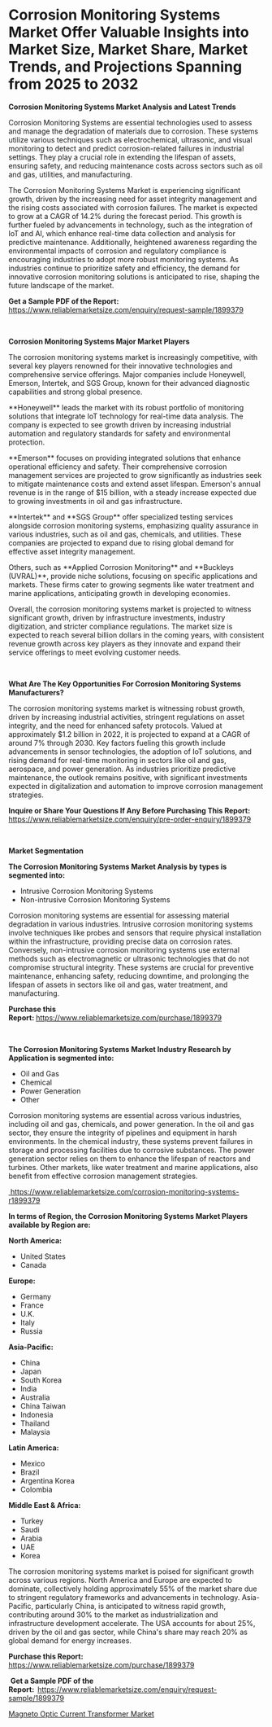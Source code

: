 <p><h1>Corrosion Monitoring Systems Market Offer Valuable Insights into Market Size, Market Share, Market Trends, and Projections Spanning from 2025 to 2032</h1></p><p><strong>Corrosion Monitoring Systems Market Analysis and Latest Trends</strong></p>
<p><p>Corrosion Monitoring Systems are essential technologies used to assess and manage the degradation of materials due to corrosion. These systems utilize various techniques such as electrochemical, ultrasonic, and visual monitoring to detect and predict corrosion-related failures in industrial settings. They play a crucial role in extending the lifespan of assets, ensuring safety, and reducing maintenance costs across sectors such as oil and gas, utilities, and manufacturing.</p><p>The Corrosion Monitoring Systems Market is experiencing significant growth, driven by the increasing need for asset integrity management and the rising costs associated with corrosion failures. The market is expected to grow at a CAGR of 14.2% during the forecast period. This growth is further fueled by advancements in technology, such as the integration of IoT and AI, which enhance real-time data collection and analysis for predictive maintenance. Additionally, heightened awareness regarding the environmental impacts of corrosion and regulatory compliance is encouraging industries to adopt more robust monitoring systems. As industries continue to prioritize safety and efficiency, the demand for innovative corrosion monitoring solutions is anticipated to rise, shaping the future landscape of the market.</p></p>
<p><strong>Get a Sample PDF of the Report:&nbsp;</strong> <a href="https://www.reliablemarketsize.com/enquiry/request-sample/1899379?utm_campaign=3172&utm_medium=2&utm_source=Github&utm_content=ia&utm_term=11042025&utm_id=corrosion-monitoring-systems">https://www.reliablemarketsize.com/enquiry/request-sample/1899379</a></p>
<p>&nbsp;</p>
<p><strong>Corrosion Monitoring Systems Major Market Players</strong></p>
<p><p>The corrosion monitoring systems market is increasingly competitive, with several key players renowned for their innovative technologies and comprehensive service offerings. Major companies include Honeywell, Emerson, Intertek, and SGS Group, known for their advanced diagnostic capabilities and strong global presence.</p><p>**Honeywell** leads the market with its robust portfolio of monitoring solutions that integrate IoT technology for real-time data analysis. The company is expected to see growth driven by increasing industrial automation and regulatory standards for safety and environmental protection.</p><p>**Emerson** focuses on providing integrated solutions that enhance operational efficiency and safety. Their comprehensive corrosion management services are projected to grow significantly as industries seek to mitigate maintenance costs and extend asset lifespan. Emerson's annual revenue is in the range of $15 billion, with a steady increase expected due to growing investments in oil and gas infrastructure.</p><p>**Intertek** and **SGS Group** offer specialized testing services alongside corrosion monitoring systems, emphasizing quality assurance in various industries, such as oil and gas, chemicals, and utilities. These companies are projected to expand due to rising global demand for effective asset integrity management.</p><p>Others, such as **Applied Corrosion Monitoring** and **Buckleys (UVRAL)**, provide niche solutions, focusing on specific applications and markets. These firms cater to growing segments like water treatment and marine applications, anticipating growth in developing economies.</p><p>Overall, the corrosion monitoring systems market is projected to witness significant growth, driven by infrastructure investments, industry digitization, and stricter compliance regulations. The market size is expected to reach several billion dollars in the coming years, with consistent revenue growth across key players as they innovate and expand their service offerings to meet evolving customer needs.</p></p>
<p>&nbsp;</p>
<p><strong>What Are The Key Opportunities For Corrosion Monitoring Systems Manufacturers?</strong></p>
<p><p>The corrosion monitoring systems market is witnessing robust growth, driven by increasing industrial activities, stringent regulations on asset integrity, and the need for enhanced safety protocols. Valued at approximately $1.2 billion in 2022, it is projected to expand at a CAGR of around 7% through 2030. Key factors fueling this growth include advancements in sensor technologies, the adoption of IoT solutions, and rising demand for real-time monitoring in sectors like oil and gas, aerospace, and power generation. As industries prioritize predictive maintenance, the outlook remains positive, with significant investments expected in digitalization and automation to improve corrosion management strategies.</p></p>
<p><strong>Inquire or Share Your Questions If Any Before Purchasing This Report:</strong> <a href="https://www.reliablemarketsize.com/enquiry/pre-order-enquiry/1899379?utm_campaign=3172&utm_medium=2&utm_source=Github&utm_content=ia&utm_term=11042025&utm_id=corrosion-monitoring-systems">https://www.reliablemarketsize.com/enquiry/pre-order-enquiry/1899379</a></p>
<p>&nbsp;</p>
<p><strong>Market Segmentation</strong></p>
<p><strong>The Corrosion Monitoring Systems Market Analysis by types is segmented into:</strong></p>
<p><ul><li>Intrusive Corrosion Monitoring Systems</li><li>Non-intrusive Corrosion Monitoring Systems</li></ul></p>
<p><p>Corrosion monitoring systems are essential for assessing material degradation in various industries. Intrusive corrosion monitoring systems involve techniques like probes and sensors that require physical installation within the infrastructure, providing precise data on corrosion rates. Conversely, non-intrusive corrosion monitoring systems use external methods such as electromagnetic or ultrasonic technologies that do not compromise structural integrity. These systems are crucial for preventive maintenance, enhancing safety, reducing downtime, and prolonging the lifespan of assets in sectors like oil and gas, water treatment, and manufacturing.</p></p>
<p><strong>Purchase this Report:&nbsp;</strong><a href="https://www.reliablemarketsize.com/purchase/1899379?utm_campaign=3172&utm_medium=2&utm_source=Github&utm_content=ia&utm_term=11042025&utm_id=corrosion-monitoring-systems">https://www.reliablemarketsize.com/purchase/1899379</a></p>
<p>&nbsp;</p>
<p><strong>The Corrosion Monitoring Systems Market Industry Research by Application is segmented into:</strong></p>
<p><ul><li>Oil and Gas</li><li>Chemical</li><li>Power Generation</li><li>Other</li></ul></p>
<p><p>Corrosion monitoring systems are essential across various industries, including oil and gas, chemicals, and power generation. In the oil and gas sector, they ensure the integrity of pipelines and equipment in harsh environments. In the chemical industry, these systems prevent failures in storage and processing facilities due to corrosive substances. The power generation sector relies on them to enhance the lifespan of reactors and turbines. Other markets, like water treatment and marine applications, also benefit from effective corrosion management strategies.</p></p>
<p><a href="https://www.reliablemarketsize.com/corrosion-monitoring-systems-r1899379?utm_campaign=3172&utm_medium=2&utm_source=Github&utm_content=ia&utm_term=11042025&utm_id=corrosion-monitoring-systems">&nbsp;https://www.reliablemarketsize.com/corrosion-monitoring-systems-r1899379</a></p>
<p><strong>In terms of Region, the Corrosion Monitoring Systems Market Players available by Region are:</strong></p>
<p>
    <p> <strong> North America: </strong>
        <ul>
            <li>United States</li>
            <li>Canada</li>
        </ul>
        </p> 
    <p> <strong> Europe: </strong>
        <ul>
            <li>Germany</li>
            <li>France</li>
            <li>U.K.</li>
            <li>Italy</li>
            <li>Russia</li>
        </ul>
        </p> 
    <p> <strong> Asia-Pacific: </strong>
        <ul>
            <li>China</li>
            <li>Japan</li>
            <li>South Korea</li>
            <li>India</li>
            <li>Australia</li>
            <li>China Taiwan</li>
            <li>Indonesia</li>
            <li>Thailand</li>
            <li>Malaysia</li>
        </ul>
        </p> 
    <p> <strong> Latin America: </strong>
        <ul>
            <li>Mexico</li>
            <li>Brazil</li>
            <li>Argentina Korea</li>
            <li>Colombia</li>
        </ul>
        </p> 
    <p> <strong> Middle East & Africa: </strong>
        <ul>
            <li>Turkey</li>
            <li>Saudi</li>
            <li>Arabia</li>
            <li>UAE</li>
            <li>Korea</li>
        </ul>
    </p>
    </p>
<p><p>The corrosion monitoring systems market is poised for significant growth across various regions. North America and Europe are expected to dominate, collectively holding approximately 55% of the market share due to stringent regulatory frameworks and advancements in technology. Asia-Pacific, particularly China, is anticipated to witness rapid growth, contributing around 30% to the market as industrialization and infrastructure development accelerate. The USA accounts for about 25%, driven by the oil and gas sector, while China's share may reach 20% as global demand for energy increases.</p></p>
<p><strong>Purchase this Report: </strong><a href="https://www.reliablemarketsize.com/purchase/1899379?utm_campaign=3172&utm_medium=2&utm_source=Github&utm_content=ia&utm_term=11042025&utm_id=corrosion-monitoring-systems">https://www.reliablemarketsize.com/purchase/1899379</a></p>
<p>&nbsp;<strong>Get a Sample PDF of the Report:&nbsp;&nbsp;</strong><a href="https://www.reliablemarketsize.com/enquiry/request-sample/1899379?utm_campaign=3172&utm_medium=2&utm_source=Github&utm_content=ia&utm_term=11042025&utm_id=corrosion-monitoring-systems">https://www.reliablemarketsize.com/enquiry/request-sample/1899379</a></p>
<p><strong></strong></p>
<p><p><a href="https://github.com/bhuraoutenc8/Market-Research-Report-List-1/blob/main/magneto-optic-current-transformer-market.md?utm_campaign=3172&utm_medium=2&utm_source=Github&utm_content=ia&utm_term=11042025&utm_id=corrosion-monitoring-systems">Magneto Optic Current Transformer Market</a></p></p>